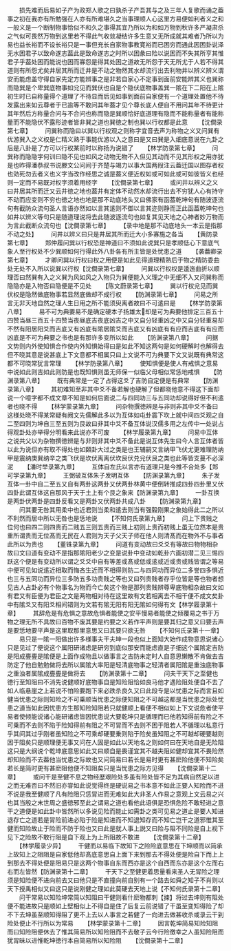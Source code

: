 <!-- { "loadSidebar": true } -->
　　损先难而后易如子产为政郑人歌之曰孰杀子产吾其与之及三年人复歌而诵之葢事之初在我亦有所勉强在人亦有所难堪久之当事理顺人心这里方易便如利者义之和一般义是一个断制物事恰似不和久之事得其宜乃所以为和如万物到秋许多严凝肃杀之气似可畏然万物到这里若不得此气收敛凝结许多生意又无所成就其难者乃所以为易也益长裕而不设长裕只是一事但充长自家物事教寛裕而已困穷而通此因困卦说泽无水困君子以致命遂志葢此是致命遂志之时所以困彖曰险以说困而不失其所亨其惟君子乎葢处困而能说也困而寡怨是得其处困之道故无所怨于天无所尤于人若不得其道则有所怨尤矣井居其所而迁井是不动之物然其水却流行出去利物井以辨义辨义谓安而能虑盖守得自家先定方能辨事之是非若自家心不定事到面前安能辨其义也巽称而隐巽是个卑巽底物事如兊见而巽伏也自是个隐伏底物事盖巽一隂在下二阳在上隂初生时已自称量得个道理了不待显而后见如事到面前自家便有一个道理处置他不待发露出来如云尊者于已逾等不敢问其年葢才见个尊长底人便自不用问其年不待更计其年然后方称量合问与不合问也称而隐是巽顺恰好底道理有隐而不能称量者有能称量而不能隐伏不露形迹者皆非巽之道也巽徳之制也巽以行权都是此意
　　【沈僴录第七章】
　　问巽称而隐曰以巽以行权观之则称字宜音去声为称物之义又问巽有优游巽入之义权是仁精义熟于事能优游以入之意曰是又曰巽是入细底意说在九卦之后是八卦是了方可以行权某前时以称扬为说错了
　　【林学防录第七章】
　　问巽称而隐隐字何训曰隐不见也如风之动物无物不入但见其动而不见其形权之用亦犹是也昨得潘恭叔书说滕文公问间于齐楚与竭力以事大国两叚注云葢迁国以图存者权也効死勿去者义也义字当改作经思之诚是葢义便近权如或可如此或可如彼皆义也经则一定而不易既对权字须着用经字
　　【沈僴录第七章】
　　或问井以辨义之义曰井居其所而迁又云井徳之地也葢井有定体不动然水却流行出去不穷犹人心有持守不动而应变则不穷也徳之地也地是那不动底地头又曰佛家有函葢乾坤句有随波逐流句有截防众流句圣人言语亦然如以言其逺则不御以言其迩则静而正此函葢乾坤句也如井以辨义等句只是随道理说将去此随波逐流句也如复其见天地之心神者妙万物而为言此截断众流句也【沈僴录第七章】
　　【录中地是那不动底地头一本云是指那不动之处】
　　问井以辨义曰只是井居其所而迁大小多寡施之各当
　　【黄防录第七章】
　　郑仲履问巽以行权恐是神道曰不须如此说巽只是孝顺低心下意底气象人至行权处不少巽顺如何行得此外八卦各有所主皆是处忧患之道
　　【袭葢卿录第七章】
　　才卿问巽以行权曰权之用便是如此见得道理精熟后于物之精防委曲处无处不入所以说巽以行权【沈僴录第七章】
　　问巽以行权权是逶迤曲折以顺理否曰然巽有入之义巽为风如风之入物只为巽便能入义理之中无细不入又问巽称而隐隐亦是入物否曰隐便是不见处
　　【陈文蔚录第七章】
　　巽以行权兊见而巽伏权是隐然做底物事若显然底做却不成行权
　　【防渊录第七章】
　　问易之所言无非天地自然之理人生日用之所不能须臾离者故曰不可逺曰是
　　【林学防录第八章】
　　易不可为典要易不是确定硬本子扬雄太却是可为典要他排定三百五十四赞当昼三百五十四赞当夜昼底吉夜底凶吉之中又自分轻重凶之中又自分轻重易却不然有阳居阳爻而吉底又有凶底有隂居隂爻而吉底又有凶底有有应而吉底有有应而凶底是不可为典要之书也是有那许多变所以如此
　　【防渊录第八章】
　　问据文势则内外使知惧合作使内外知惧始得曰是如此不知这两句是如何硬解时也解得去但不晓其意是说甚底上下文意都不相属只曰上文说不可为典要下文又说既有典常这都不可晓常犹言常理
　　【林学防录第八章】
　　使知惧便是使人有戒惧之意易中说如此则吉如此则防是也既知惧则虽无师保一似临父母相似常恁地戒惧
　　【防渊录第八章】
　　既有典常是一定了占得这爻了吉防自定便是有典常
　　【防渊录第八章】
　　其初难知至非其中爻不备若解也硬解了但都晓他意不得这下面却说一个噫字都不成文章不知是如何后面说二与四同功三与五同功却说得好但不利逺者也晓不得
　　【林学蒙录第九章】
　　问杂物撰徳辨是与非则非其中爻不备曰这様处晓不得某常疑有阙文先儒解此多以为互体如屯卦震下坎上就中间四爻观之自二至四则为坤自三至五则为艮故曰非其中爻不备互体说汉儒多用之左传中一处说占得观卦处亦举得分明看来此说亦不可废
　　【林学履录第九章】
　　问易中互体之说共父以为杂物撰徳辨是与非则非其中爻不备此是说互体先生曰今人言互体者皆以此为说但亦有取不得处也如頥卦大过之类是也王辅嗣又言纳甲飞伏尤更难理防纳甲是震纳庚巽纳辛之类飞伏是坎伏离离伏坎艮伏兑兊伏艮之类也此等皆支蔓不必深泥
　　【潘时举录第九章】
　　互体自左氏以言亦有道理只是今推不合处多【郑可学录第九章】
　　王弼破互体朱子发明互体
　　【防渊录第九章】
　　朱子发互体一卦中自二至五又自有两卦这两卦又伏两卦林黄中便倒转推成四卦四卦里又伏四卦此谓互体这自那风于天于土上有个艮之象来【防渊录第九章】
　　一卦互换是两卦伏两卦是四卦反看又是两卦又伏两卦共成八卦
　　【防渊录第九章】
　　问其要无咎其用柔中也近君则当柔和逺去则当有强毅刚果之象始得此二之所以不利然而居中所以无咎也是恁地说
　　【不知何氏录第九章】
　　问上下贵贱之位何也曰四二则四贵而二贱五三则五贵而三贱上初则上贵而初贱上虽无位然本是贵重所谓贵而无位髙而无民在人君则为天子父天子师在他人则清髙而在物外不与事者此所以为贵也
　　【董铢录第九章】
　　问道有变动故曰爻爻有等故曰物物相杂故曰文曰道有变动不是指那隂阳老少之变是说卦中变动如乾卦六画初潜二见三惕四跃这个便是有变动所以谓之爻爻中自有等差或髙或低或逺或近或贵或贱皆谓之等易中便可见如说逺近相取而悔吝生近而不相得则防二与四同功而异位二多誉四多惧近也三与五同功而异位三多防五多功贵贱之等也又曰列贵贱者存乎位皆是等也物者想见古人占卦必有个物事名为物而今亡矣这个物是那列贵贱辨尊卑底物相杂故曰文如有君又有臣便为君臣之文是两物相对待在这里故有文若相离去不相干便不成文矣卦中有隂爻又有阳爻相间错则为文若有隂无阳有阳无隂如何得有文【林学履录第十章】
　　其辞危是有危惧之意故危惧者能使之安平慢易者能使之倾覆易之书于万物之理无所不具故曰百物不废其要是约要之义若作平声则是要其归之意又曰要去声是要恁地要平声是这里取那里意思又曰其要只欲无咎
　　【不知何氏录第十一章】
　　易只是一隂一阳做出许多様事夫干夫坤一段也似上面知大始作成物意思说诸心只是见过了便说这个属阳研诸虑是研穷到底似那安而能虑直是子细这个属隂定吉防是阳成亹亹是隂便是上面作成物且以做事言之吉防未定时人自意思懒散不肯做去吉防定了他自勉勉做将去所以属隂大率阳是轻清底物事之轻清者属阳隂是重浊底物事之重浊者属隂成亹亹是做将去
　　【防渊录第十二章】
　　问夫干天下之至健也徳行至知阻曰不消先说健顺好底物事自是知险阻恰如良马他才遇险阻处便自不去了如人临悬崖之上若说不怕险要跑下来必跌杀良久又曰此段专是以忧患之际而言且如健当忧患之际则知险之不可乗顺当忧患之际便知阻之不可越这都是当忧患之际处忧患之道当如此因忧患方生那知险知阻若只就健顺上看便不相似如上下文说危者使平易者使倾能说诸心能研诸虑皆因忧患说大要乾坤只是循理而已他若知得前有险之不可乗而不去则不陷于险知得前有阻之不可冐而不去则不困于阻若人不循理以私意行乎其间其过乎刚者虽知险之不可乘却硬要乗则陷于险矣虽知阻之不可越却硬要越则困于阻矣只是顺理便无事又问在人固是如此以天地名之则如何曰在天地自是无险阻这只是大纲说个乾坤底意思如此又曰顺自是畏谨宜其不越夫阻如健却宜其不畏险然却知险而不去葢他当忧患之际故也又问简易曰若长是易时更有甚麽险他便不知险矣若长是简时更有甚麽阻他便不知阻矣只是当忧患之际方见得
　　【沈僴录第十二章】
　　或问干是至健不息之物经歴艰险处多虽有险处皆不足为其病自然足以进之而无难否曰不然旧亦甞如此说觉得终是硬说易之书本意不如此正要人知险而不进不说是我至健顺了凡有险阻只恁冐进而无难如此大非圣人作易之意观上文云易之兴也其当殷之末世周之盛徳邪至此之谓易之道也看他此语俱是恐惧危险不敢轻进之意干之道便是如此卦中皆然所以多说见险而能止如需卦之类可见易之道止是要人知进退存亡之道若是冐险前进必陷于险是知进而不知退知存而不知亡岂干之道邪惟其至健而知险故止于险而不防于险也又曰此是就人事上説又曰险与阻不同险是自上视下见下之险故不敢行阻是自下观上为上所阻故不敢进
　　【沈僴录第十二章】
　　【林学履录少异】
　　干健而以易临下故知下之险险底意思在下坤顺而以简承上故知上之阻阻是自家低他却髙底意思自上面下来到那去不得处便是险自下而上上到那去不得处便是阻易只是这两个物事自东而西亦是这个自西而东亦是这个左而右右而左皆然【防渊录第十二章】
　　干天下之至健更着思量看来圣人无冐险之理须是知险便不进向前去又曰他只是不直撞向前自别有一个路去如舜之知子不肖则以天下授禹相似又曰这只是说刚健之理如此莫硬去天地上说【不知何氏录第十二章】
　　问干常易以知险坤常简以知阻曰干健则看什麽物都刺【捒】将过去坤则有阻处便不能进故只是顺如上壁相似上不得自是住了后复云前说错了干虽至变知得险了却不下去坤虽至顺知得阻了更不上去以人事言之若健了一向进去做甚收杀或录云干到险处便止不行所以为常易
　　【林学蒙录第十二章】
　　因言乾坤简易知险知阻而曰知险阻便休去了惟其简易所以知险阻而不去敬子云今行险徼幸之人虽知险阻而犹冐昧以进惟乾坤徳行本自简易所以知险阻
　　【沈僴录第十二章】
